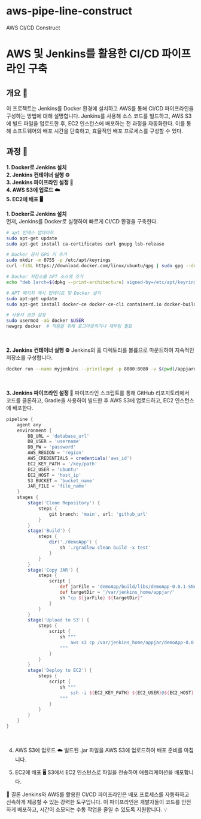 # aws-pipe-line-construct
AWS CI/CD Construct

# AWS 및 Jenkins를 활용한 CI/CD 파이프라인 구축
## 개요 📝
이 프로젝트는 Jenkins를 Docker 환경에 설치하고 AWS를 통해 CI/CD 파이프라인을 구성하는 방법에 대해 설명합니다. Jenkins를 사용해 소스 코드를 빌드하고, AWS S3에 빌드 파일을 업로드한 후, EC2 인스턴스에 배포하는 전 과정을 자동화한다. 이를 통해 소프트웨어의 배포 시간을 단축하고, 효율적인 배포 프로세스를 구성할 수 있다.

## 과정 🚀
**1. Docker로 Jenkins 설치** <br>
**2. Jenkins 컨테이너 실행 ⚙️** <br>
**3. Jenkins 파이프라인 설정 🔧** <br>
**4. AWS S3에 업로드 ☁️** <br>
**5. EC2에 배포 🖥️** <br>

**1. Docker로 Jenkins 설치** <br>
먼저, Jenkins를 Docker로 실행하여 빠르게 CI/CD 환경을 구축한다.

```bash
# apt 인덱스 업데이트
sudo apt-get update
sudo apt-get install ca-certificates curl gnupg lsb-release

# Docker 공식 GPG 키 추가
sudo mkdir -m 0755 -p /etc/apt/keyrings
curl -fsSL https://download.docker.com/linux/ubuntu/gpg | sudo gpg --dearmor -o /etc/apt/keyrings/docker.gpg

# Docker 저장소를 APT 소스에 추가
echo "deb [arch=$(dpkg --print-architecture) signed-by=/etc/apt/keyrings/docker.gpg] https://download.docker.com/linux/ubuntu $(lsb_release -cs) stable" | sudo tee /etc/apt/sources.list.d/docker.list > /dev/null

# APT 패키지 캐시 업데이트 및 Docker 설치
sudo apt-get update
sudo apt-get install docker-ce docker-ce-cli containerd.io docker-buildx-plugin docker-compose-plugin

# 사용자 권한 설정
sudo usermod -aG docker $USER
newgrp docker  # 적용을 위해 로그아웃하거나 재부팅 필요
```

<br>

**2. Jenkins 컨테이너 실행 ⚙️**
Jenkins의 홈 디렉토리를 볼륨으로 마운트하여 지속적인 저장소를 구성합니다.

```bash
docker run --name myjenkins --privileged -p 8080:8080 -v $(pwd)/appjardir:/var/jenkins_home/appjar jenkins/jenkins:lts-jdk17
```

<br>

**3. Jenkins 파이프라인 설정 🔧**
파이프라인 스크립트를 통해 GitHub 리포지토리에서 코드를 클론하고, Gradle을 사용하여 빌드한 후 AWS S3에 업로드하고, EC2 인스턴스에 배포한다.

```groovy
pipeline {
    agent any
    environment {
        DB_URL = 'database_url'
        DB_USER = 'username'
        DB_PW = 'password'
        AWS_REGION = 'region'
        AWS_CREDENTIALS = credentials('aws_id')
        EC2_KEY_PATH = '/key/path'
        EC2_USER = 'ubuntu'
        EC2_HOST = 'host_ip'
        S3_BUCKET = 'bucket_name'
        JAR_FILE = 'file_name'
    }
    stages {
        stage('Clone Repository') {
            steps {
                git branch: 'main', url: 'github_url'
            }
        }
        stage('Build') {   
            steps {
                dir('./demoApp') {                   
                    sh './gradlew clean build -x test'
                }
            }
        }
        stage('Copy JAR') {
            steps {
                script {
                    def jarFile = 'demoApp/build/libs/demoApp-0.0.1-SNAPSHOT.jar'
                    def targetDir = '/var/jenkins_home/appjar/'
                    sh "cp ${jarFile} ${targetDir}"
                }
            }
        }
        stage('Upload to S3') {
            steps {
                script {
                    sh """
                        aws s3 cp /var/jenkins_home/appjar/demoApp-0.0.1-SNAPSHOT.jar s3://${S3_BUCKET}/
                    """
                }
            }
        }
        stage('Deploy to EC2') {
            steps {
                script {
                    sh """
                        ssh -i ${EC2_KEY_PATH} ${EC2_USER}@${EC2_HOST} "aws s3 cp s3://${S3_BUCKET}/${JAR_FILE} /home/${EC2_USER}/app/${JAR_FILE}"
                    """
                }
            }
        }
    }
}
```

<br>

4. AWS S3에 업로드 ☁️
빌드된 .jar 파일을 AWS S3에 업로드하여 배포 준비를 마칩니다.

5. EC2에 배포 🖥️
S3에서 EC2 인스턴스로 파일을 전송하여 애플리케이션을 배포합니다.

🎯 결론
Jenkins와 AWS를 활용한 CI/CD 파이프라인은 배포 프로세스를 자동화하고 신속하게 제공할 수 있는 강력한 도구입니다. 이 파이프라인은 개발자들이 코드를 안전하게 배포하고, 시간이 소모되는 수동 작업을 줄일 수 있도록 지원합니다. 💡
